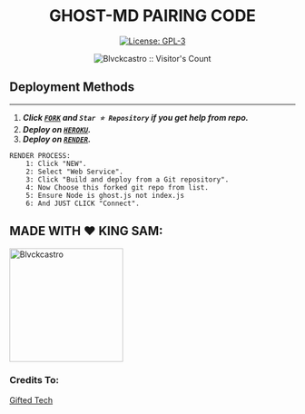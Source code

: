 <h1 align="center"> GHOST-MD PAIRING CODE </h1>

  <html>
   <body>
  <p align="center">  
  <a aria-label="FORK" href="https://github.com/Blvckcastro/ghost-md-session/fork" target="_blank">
    <img alt="License: GPL-3" src="https://img.shields.io/github/stars/Blvckcastro/ghost-md-session?style=social" target="_blank" />
  </a>
  </p>
    <p align="center"><img src="https://profile-counter.glitch.me/{Blvckcastro}/count.svg" alt="Blvckcastro :: Visitor's Count" /></p>
     
     
  </body>
</html>


## Deployment Methods
---
1.  ***Click [`FORK`](https://github.com/Samue-l1/Pair/fork) and `Star ⭐ Repository` if you get help from repo.***
2.  ***Deploy on [`HEROKU`](https://dashboard.heroku.com/new?template=https://github.com/AmeenXnt/Pair).***
3. ***Deploy on [`RENDER`](https://dashboard.render.com/login).***
```
RENDER PROCESS:
    1: Click "NEW".
    2: Select "Web Service".
    3: Click "Build and deploy from a Git repository".
    4: Now Choose this forked git repo from list.
    5: Ensure Node is ghost.js not index.js
    6: And JUST CLICK "Connect". 
```


## MADE WITH ❤️ KING SAM:
 <a href="https://github.com/Blvckcastro"><img src="https://github.com/Blvckcastro.png" width="200" height="200" alt="Blvckcastro"/></a>

 ### Credits To:
 [Gifted Tech](https://github.com/mouricedevs)

